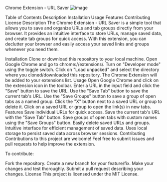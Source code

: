 Chrome Extension - URL Saver
![image](https://github.com/AsharMoin/TabVault-Chrome-Extension/assets/132712315/888ff76d-1c41-4534-98d4-809c816c5450)

Table of Contents
Description
Installation
Usage
Features
Contributing
License
Description
The Chrome Extension - URL Saver is a simple tool that allows you to save and organize URLs and tab groups directly from your browser. It provides an intuitive interface to store URLs, manage saved data, and create tab groups for quick access. With this extension, you can declutter your browser and easily access your saved links and groups whenever you need them.

Installation
Clone or download this repository to your local machine.
Open Google Chrome and go to chrome://extensions/.
Turn on "Developer mode" using the toggle switch.
Click on "Load unpacked" and select the directory where you cloned/downloaded this repository.
The Chrome Extension will be added to your extensions list.
Usage
Open Google Chrome and click on the extension icon in the toolbar.
Enter a URL in the input field and click the "Save" button to save the URL.
Use the "Save Tab" button to save the current tab's URL.
Use the "Save Groups" button to save a group of open tabs as a named group.
Click the "X" button next to a saved URL or group to delete it.
Click on a saved URL or group to open the link(s) in new tabs.
Features
Save individual URLs for quick access.
Save the current tab's URL with the "Save Tab" button.
Save groups of open tabs with custom names using the "Save Groups" button.
Easily delete saved URLs and groups.
Intuitive interface for efficient management of saved data.
Uses local storage to persist saved data across browser sessions.
Contributing
Contributions to this project are welcome! Feel free to submit issues and pull requests to help improve the extension.

To contribute:

Fork the repository.
Create a new branch for your feature/fix.
Make your changes and test thoroughly.
Submit a pull request describing your changes.
License
This project is licensed under the MIT License.

